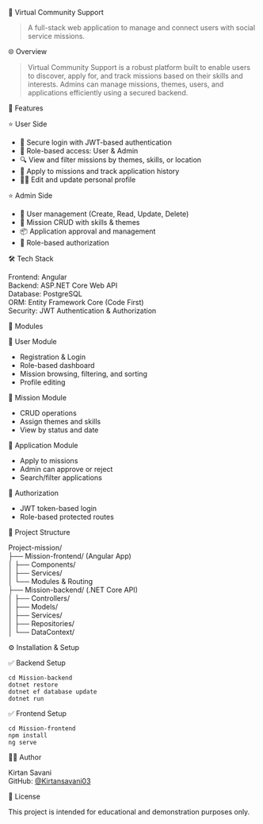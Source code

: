 🌟 Virtual Community Support

> A full-stack web application to manage and connect users with social service missions.

🌐 Overview

> Virtual Community Support is a robust platform built to enable users to discover, apply for, and track missions based on their skills and interests. Admins can manage missions, themes, users, and applications efficiently using a secured backend.

🚀 Features

⭐ User Side
- 🔐 Secure login with JWT-based authentication
- 👥 Role-based access: User & Admin
- 🔍 View and filter missions by themes, skills, or location
- 📄 Apply to missions and track application history
- 🧑‍💼 Edit and update personal profile

⭐ Admin Side
- 🧾 User management (Create, Read, Update, Delete)
- 🎯 Mission CRUD with skills & themes
- 📦 Application approval and management
- 🔐 Role-based authorization

🛠️ Tech Stack

Frontend: Angular  
Backend: ASP.NET Core Web API  
Database: PostgreSQL  
ORM: Entity Framework Core (Code First)  
Security: JWT Authentication & Authorization  

🧩 Modules

🔹 User Module
- Registration & Login
- Role-based dashboard
- Mission browsing, filtering, and sorting
- Profile editing

🔹 Mission Module
- CRUD operations
- Assign themes and skills
- View by status and date

🔹 Application Module
- Apply to missions
- Admin can approve or reject
- Search/filter applications

🔹 Authorization
- JWT token-based login
- Role-based protected routes

📂 Project Structure

Project-mission/  
├── Mission-frontend/       (Angular App)  
│   ├── Components/  
│   ├── Services/  
│   └── Modules & Routing  
├── Mission-backend/        (.NET Core API)  
│   ├── Controllers/  
│   ├── Models/  
│   ├── Services/  
│   ├── Repositories/  
│   └── DataContext/

⚙️ Installation & Setup

✅ Backend Setup
```
cd Mission-backend
dotnet restore
dotnet ef database update
dotnet run
```

✅ Frontend Setup
```
cd Mission-frontend
npm install
ng serve
```

👨‍💻 Author

Kirtan Savani  
GitHub: [@Kirtansavani03](https://github.com/Kirtansavani03)

📃 License

This project is intended for educational and demonstration purposes only.
